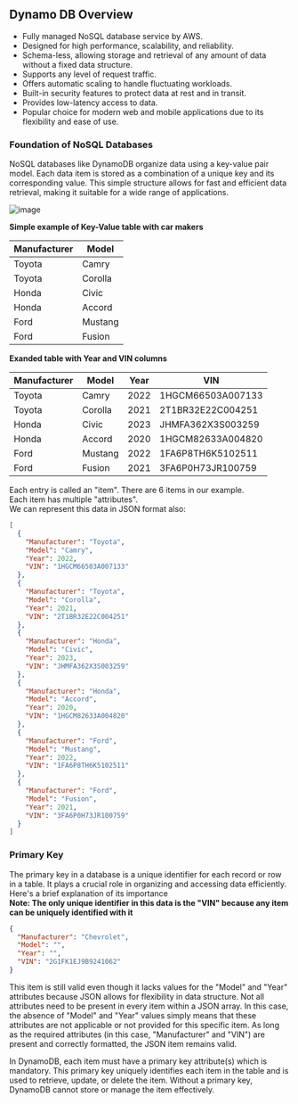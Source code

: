 ## Dynamo DB Overview

- Fully managed NoSQL database service by AWS.
- Designed for high performance, scalability, and reliability.
- Schema-less, allowing storage and retrieval of any amount of data without a fixed data structure.
- Supports any level of request traffic.
- Offers automatic scaling to handle fluctuating workloads.
- Built-in security features to protect data at rest and in transit.
- Provides low-latency access to data.
- Popular choice for modern web and mobile applications due to its flexibility and ease of use.


### Foundation of NoSQL Databases
NoSQL databases like DynamoDB organize data using a key-value pair model. Each data item is stored as a combination of a unique key and its corresponding value. This simple structure allows for fast and efficient data retrieval, making it suitable for a wide range of applications.

![image](https://github.com/mindmotivate/Remo_Terraform_Class/assets/130941970/e1a30080-eea8-470c-8eac-51b5253b365b)

**Simple example of Key-Value table with car makers**

| Manufacturer | Model          |
|--------------|----------------|
| Toyota       | Camry          |
| Toyota       | Corolla        |
| Honda        | Civic          |
| Honda        | Accord         |
| Ford         | Mustang        |
| Ford         | Fusion         |

**Exanded table with Year and VIN columns**

| Manufacturer | Model          | Year | VIN              |
|--------------|----------------|------|------------------|
| Toyota       | Camry          | 2022 | 1HGCM66503A007133 |
| Toyota       | Corolla        | 2021 | 2T1BR32E22C004251 |
| Honda        | Civic          | 2023 | JHMFA362X3S003259 |
| Honda        | Accord         | 2020 | 1HGCM82633A004820 |
| Ford         | Mustang        | 2022 | 1FA6P8TH6K5102511 |
| Ford         | Fusion         | 2021 | 3FA6P0H73JR100759 |

Each entry is called an "item". There are 6 items in our example.  
Each item has multiple "attributes".  
We can represent this data in JSON format also:

```json
[
  {
    "Manufacturer": "Toyota",
    "Model": "Camry",
    "Year": 2022,
    "VIN": "1HGCM66503A007133"
  },
  {
    "Manufacturer": "Toyota",
    "Model": "Corolla",
    "Year": 2021,
    "VIN": "2T1BR32E22C004251"
  },
  {
    "Manufacturer": "Honda",
    "Model": "Civic",
    "Year": 2023,
    "VIN": "JHMFA362X3S003259"
  },
  {
    "Manufacturer": "Honda",
    "Model": "Accord",
    "Year": 2020,
    "VIN": "1HGCM82633A004820"
  },
  {
    "Manufacturer": "Ford",
    "Model": "Mustang",
    "Year": 2022,
    "VIN": "1FA6P8TH6K5102511"
  },
  {
    "Manufacturer": "Ford",
    "Model": "Fusion",
    "Year": 2021,
    "VIN": "3FA6P0H73JR100759"
  }
]

```
### Primary Key
The primary key in a database is a unique identifier for each record or row in a table. It plays a crucial role in organizing and accessing data efficiently. Here's a brief explanation of its importance  
**Note: The only unique identifier in this data is the "VIN" because any item can be uniquely identified with it**

```json
{
  "Manufacturer": "Chevrolet",
  "Model": "",
  "Year": "",
  "VIN": "2G1FK1EJ9B9241062"
}
```


This item is still valid even though it lacks values for the "Model" and "Year" attributes because JSON allows for flexibility in data structure. Not all attributes need to be present in every item within a JSON array. In this case, the absence of "Model" and "Year" values simply means that these attributes are not applicable or not provided for this specific item. As long as the required attributes (in this case, "Manufacturer" and "VIN") are present and correctly formatted, the JSON item remains valid.


In DynamoDB, each item must have a primary key attribute(s) which is mandatory. This primary key uniquely identifies each item in the table and is used to retrieve, update, or delete the item. Without a primary key, DynamoDB cannot store or manage the item effectively.





